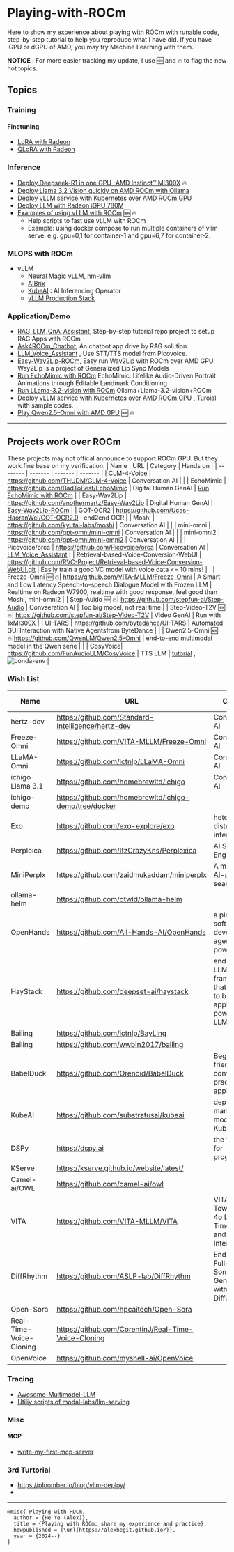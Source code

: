 # Playing-with-ROCm

Here to show my experience about playing with ROCm with runable code, step-by-step tutorial to help you reproduce what I have did. If you have iGPU or dGPU of AMD, you may try Machine Learning with them. 

**NOTICE** : For more easier tracking my update, I use 🆕 and 🔥 to flag the new hot topics.

## Topics

### Training

#### Finetuning

- [LoRA with Radeon](./training/W7900_LoRA_Demo.ipynb)
- [QLoRA with Radeon](./training/W7900_QLoRA_Demo.ipynb)

### Inference

- [Deploy Deepseek-R1 in one GPU -AMD Instinct™ MI300X](https://medium.com/@alexhe.amd/deploy-deepseek-r1-in-one-gpu-amd-instinct-mi300x-7a9abeb85f78) 🔥
- [Deploy Llama 3.2 Vision quickly on AMD ROCm with Ollama](https://medium.com/@alexhe.amd/deploy-llama-3-2-vision-quickly-on-amd-rocm-with-ollama-9a23e9a86fea)
- [Deploy vLLM service with Kubernetes over AMD ROCm GPU](https://medium.com/@alexhe.amd/deploy-vllm-service-with-kubernetes-over-amd-rocm-gpu-27cd5321271a)
- [Deploy LLM with Radeon iGPU 780M](https://github.com/alexhegit/Playing-with-ROCm/blob/main/inference/LLM/Run%20Ollama%20with%20AMD%20iGPU%20780M-QuickStart.pdf)
- [Examples of using vLLM with ROCm](https://github.com/alexhegit/Playing-with-ROCm/blob/main/tools/vllm_gadget/README.md)  🆕 🔥
    - Help scripts to fast use vLLM with ROCm
    - Example: using docker compose to run multiple containers of vllm serve. e.g. gpu=0,1 for container-1 and gpu=6,7 for container-2.
 
### MLOPS with ROCm

- vLLM
    - [Neural Magic vLLM, nm-vllm](https://docs.neuralmagic.com)
    - [AIBrix](https://aibrix.readthedocs.io/latest/index.html)
    - [KubeAI](https://github.com/substratusai/kubeai) : AI Inferencing Operator
    - [vLLM Production Stack](https://docs.vllm.ai/en/latest/deployment/integrations/production-stack.html)

### Application/Demo

- [RAG_LLM_QnA_Assistant](https://github.com/alexhegit/RAG_LLM_QnA_Assistant), Step-by-step tutorial repo project to setup RAG Apps with ROCm
- [Ask4ROCm_Chatbot](https://github.com/alexhegit/Ask4ROCm_Chatbot), An chatbot app drive by RAG solution.
- [LLM_Voice_Assistant](https://github.com/alexhegit/Playing-with-ROCm/blob/main/inference/LLM/LLM_Voice_Assistant/Run%20Picovoice%20llm%20voice%20assistant%20with%20ROCm.md) , Use STT/TTS model from Picovoice.
- [Easy-Wav2Lip-ROCm](https://github.com/alexhegit/Easy-Wav2Lip-ROCm), Easy run Wav2Lip with ROCm over AMD GPU. Way2Lip is a project of Generalized Lip Sync Models
- [Run EchoMimic with ROCm](./Digital-Human/EchoMimic.md) EchoMimic: Lifelike Audio-Driven Portrait Animations through Editable Landmark Conditioning
- [Run LLama-3.2-vision with ROCm](https://medium.com/@alexhe.amd/deploy-llama-3-2-vision-quickly-on-amd-rocm-with-ollama-9a23e9a86fea) Ollama+Llama-3.2-vision+ROCm
- [Deploy vLLM service with Kubernetes over AMD ROCm GPU](https://medium.com/@alexhe.amd/deploy-vllm-service-with-kubernetes-over-amd-rocm-gpu-27cd5321271a) , Turoial with sample codes.
- [Play Qwen2.5–Omni with AMD GPU](https://medium.com/@alexhe.amd/play-qwen2-5-omni-with-amd-gpu-9d80de58589a) 🆕 🔥
  
-------------------------------------------------------------------

## Projects work over ROCm

These projects may not offical announce to support ROCm GPU. But they work fine base on my verification.
| Name    | URL     | Category | Hands on |
| -------- | ------- | ------- | ------- |
| CLM-4-Voice | https://github.com/THUDM/GLM-4-Voice | Conversation AI |  |
| EchoMimic | https://github.com/BadToBest/EchoMimic | Digital Human GenAI   | [Run EchoMimic with ROCm](./Digital-Human/EchoMimic.md) |
| Easy-Wav2Lip | https://github.com/anothermartz/Easy-Wav2Lip | Digital Human GenAI | [Easy-Wav2Lip-ROCm](https://github.com/alexhegit/Easy-Wav2Lip-ROCm) |
| GOT-OCR2 | https://github.com/Ucas-HaoranWei/GOT-OCR2.0 | end2end OCR |
| Moshi  | https://github.com/kyutai-labs/moshi  | Conversation AI |  |
| mini-omni | https://github.com/gpt-omni/mini-omni   | Conversation AI  |  |
| mini-omni2 | https://github.com/gpt-omni/mini-omni2   | Conversation AI  |  |
| Picovoice/orca    | https://github.com/Picovoice/orca   | Conversation AI | [LLM_Voice_Assistant](https://github.com/alexhegit/Playing-with-ROCm/blob/main/inference/LLM/LLM_Voice_Assistant/Run%20Picovoice%20llm%20voice%20assistant%20with%20ROCm.md) |
| Retrieval-based-Voice-Conversion-WebUI | https://github.com/RVC-Project/Retrieval-based-Voice-Conversion-WebUI.git | Easily train a good VC model with voice data <= 10 mins!   |   |
| Freeze-Omni 🆕 🔥| https://github.com/VITA-MLLM/Freeze-Omni | A Smart and Low Latency Speech-to-speech Dialogue Model with Frozen LLM | Realtime on Radeon W7900, realtime with good response, feel good than Moshi, mini-omni2 |
| Step-Auido 🆕 🔥| https://github.com/stepfun-ai/Step-Audio | Convseration AI | Too big model, not real time |
| Step-Video-T2V 🆕 🔥| https://github.com/stepfun-ai/Step-Video-T2V | Video GenAI | Run with 1xMI300X |
| UI-TARS | https://github.com/bytedance/UI-TARS | Automated GUI Interaction with Native Agentsfrom ByteDance  |  |
| Qwen2.5-Omni 🆕 🔥|https://github.com/QwenLM/Qwen2.5-Omni | end-to-end multimodal model in the Qwen serie | | 
| CosyVoice| https://github.com/FunAudioLLM/CosyVoice | TTS LLM | [tutorial](https://medium.com/@alexhe.amd/play-cosyvoice-on-amd-rocm-gpu-459c942f7214) , ![conda-env](./conda-env/cosyvoice-env.yml) |



### Wish List

| Name    | URL     | Category | Hands on |
| -------- | ------- | ------- | ------- |
| hertz-dev |https://github.com/Standard-Intelligence/hertz-dev | Conversation AI |
| Freeze-Omni | https://github.com/VITA-MLLM/Freeze-Omni | Conversation AI |  |
| LLaMA-Omni| https://github.com/ictnlp/LLaMA-Omni | Conversation AI |  |
| ichigo Llama 3.1 |https://github.com/homebrewltd/ichigo| Conversation AI||
| ichigo-demo | https://github.com/homebrewltd/ichigo-demo/tree/docker |||
| Exo | https://github.com/exo-explore/exo | heterogeneous distribute inference ||
| Perpleica | https://github.com/ItzCrazyKns/Perplexica | AI Search Engine| issue |
| MiniPerplx| https://github.com/zaidmukaddam/miniperplx | A minimalistic AI-powered search engine | |
| ollama-helm |https://github.com/otwld/ollama-helm|||
| OpenHands |https://github.com/All-Hands-AI/OpenHands| a platform for software development agents powered by AI ||
| HayStack| https://github.com/deepset-ai/haystack | end-to-end LLM framework that allows you to build applications powered by LLMs ||
| Bailing |https://github.com/ictnlp/BayLing|||
| Bailing| https://github.com/wwbin2017/bailing|||
| BabelDuck |https://github.com/Orenoid/BabelDuck|Beginner-friendly AI conversation practice application||
| KubeAI| https://github.com/substratusai/kubeai | deploy and manage AI models on Kubernetes ||
| DSPy | https://dspy.ai | the framework for programming ||
| KServe | https://kserve.github.io/website/latest/ |||
| Camel-ai/OWL | https://github.com/camel-ai/owl |||
| VITA| https://github.com/VITA-MLLM/VITA | VITA-1.5: Towards GPT-4o Level Real-Time Vision and Speech Interaction ||
| DiffRhythm | https://github.com/ASLP-lab/DiffRhythm | End-to-End Full-Length Song Generation with Latent Diffusion | |
| Open-Sora | https://github.com/hpcaitech/Open-Sora | | |
| Real-Time-Voice-Cloning |https://github.com/CorentinJ/Real-Time-Voice-Cloning| | |
| OpenVoice | https://github.com/myshell-ai/OpenVoice |||



### Tracing
- [Awesome-Multimodel-LLM](https://github.com/BradyFU/Awesome-Multimodal-Large-Language-Models)
- [Utiliy scripts of modal-labs/llm-serving](https://github.com/modal-labs/modal-examples/tree/main/06_gpu_and_ml/llm-serving)

### Misc

#### MCP 
- [write-my-first-mcp-server](https://medium.com/@alexhe.amd/write-my-first-mcp-server-e67a747aacc6)


### 3rd Turtorial
- https://ploomber.io/blog/vllm-deploy/
- 
 
-------------------------------------------------------------------

```
@misc{ Playing with ROCm,
  author = {He Ye (Alex)},
  title = {Playing with ROCm: share my experience and practice},
  howpublished = {\url{https://alexhegit.github.io/}},
  year = {2024--}
}
```
